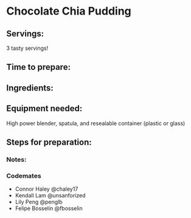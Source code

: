 # Chocolate Chia Pudding

## Servings: 

  3 tasty servings!

## Time to prepare: 

## Ingredients:


## Equipment needed: 
High power blender, spatula, and resealable container (plastic or glass)

## Steps for preparation:



### Notes:



### Codemates #
- Connor Haley @chaley17
- Kendall Lam @unsanforized
- Lily Peng @penglb
- Felipe Bosselin @fbosselin